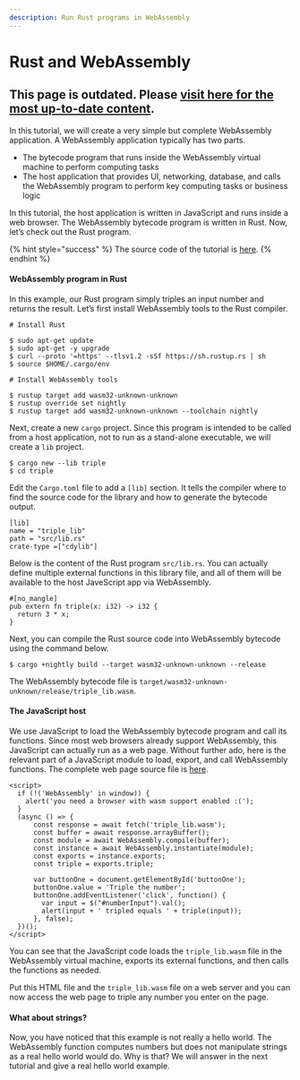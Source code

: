 ```yaml
---
description: Run Rust programs in WebAssembly
---
```


# Rust and WebAssembly

## This page is outdated. Please [visit here for the most up-to-date content](https://www.secondstate.io/articles/why-webassembly-server/).

In this tutorial, we will create a very simple but complete WebAssembly application. A WebAssembly application typically has two parts.

* The bytecode program that runs inside the WebAssembly virtual machine to perform computing tasks
* The host application that provides UI, networking, database, and calls the WebAssembly program to perform key computing tasks or business logic

In this tutorial, the host application is written in JavaScript and runs inside a web browser. The WebAssembly bytecode program is written in Rust. Now, let’s check out the Rust program. 

{% hint style="success" %}
The source code of the tutorial is [here](https://github.com/second-state/wasm-learning/tree/master/browser/triple).
{% endhint %}

#### **WebAssembly program in Rust**

In this example, our Rust program simply triples an input number and returns the result. Let’s first install WebAssembly tools to the Rust compiler. 

```text
# Install Rust

$ sudo apt-get update
$ sudo apt-get -y upgrade
$ curl --proto '=https' --tlsv1.2 -sSf https://sh.rustup.rs | sh
$ source $HOME/.cargo/env
```

```text
# Install WebAssembly tools

$ rustup target add wasm32-unknown-unknown
$ rustup override set nightly
$ rustup target add wasm32-unknown-unknown --toolchain nightly
```

Next, create a new `cargo` project. Since this program is intended to be called from a host application, not to run as a stand-alone executable, we will create a `lib` project.

```text
$ cargo new --lib triple
$ cd triple
```

Edit the `Cargo.toml` file to add a `[lib]` section. It tells the compiler where to find the source code for the library and how to generate the bytecode output.

```text
[lib]
name = "triple_lib"
path = "src/lib.rs"
crate-type =["cdylib"]
```

Below is the content of the Rust program `src/lib.rs`. You can actually define multiple external functions in this library file, and all of them will be available to the host JaveScript app via WebAssembly. 

```text
#[no_mangle]
pub extern fn triple(x: i32) -> i32 {
  return 3 * x;
}
```

Next, you can compile the Rust source code into WebAssembly bytecode using the command below. 

```text
$ cargo +nightly build --target wasm32-unknown-unknown --release
```

The WebAssembly bytecode file is `target/wasm32-unknown-unknown/release/triple_lib.wasm`.

#### **The JavaScript host**

We use JavaScript to load the WebAssembly bytecode program and call its functions. Since most web browsers already support WebAssembly, this JavaScript can actually run as a web page. Without further ado, here is the relevant part of a JavaScript module to load, export, and call WebAssembly functions. The complete web page source file is [here](https://github.com/second-state/wasm-learning/blob/master/browser/triple/html/index.html). 

```text
<script>
  if (!('WebAssembly' in window)) {
    alert('you need a browser with wasm support enabled :(');
  }
  (async () => {
      const response = await fetch('triple_lib.wasm');
      const buffer = await response.arrayBuffer();
      const module = await WebAssembly.compile(buffer);
      const instance = await WebAssembly.instantiate(module);
      const exports = instance.exports;
      const triple = exports.triple;
      
      var buttonOne = document.getElementById('buttonOne');
      buttonOne.value = 'Triple the number';
      buttonOne.addEventListener('click', function() {
        var input = $("#numberInput").val();
        alert(input + ' tripled equals ' + triple(input));
      }, false);
  })();
</script>
```

You can see that the JavaScript code loads the `triple_lib.wasm` file in the WebAssembly virtual machine, exports its external functions, and then calls the functions as needed.

Put this HTML file and the `triple_lib.wasm` file on a web server and you can now access the web page to triple any number you enter on the page.

#### **What about strings?**

Now, you have noticed that this example is not really a hello world. The WebAssembly function computes numbers but does not manipulate strings as a real hello world would do. Why is that? We will answer in the next tutorial and give a real hello world example. 

